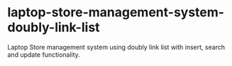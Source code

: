 # laptop-store-management-system-doubly-link-list
 Laptop Store management system using doubly  link list with insert, search and update  functionality.
